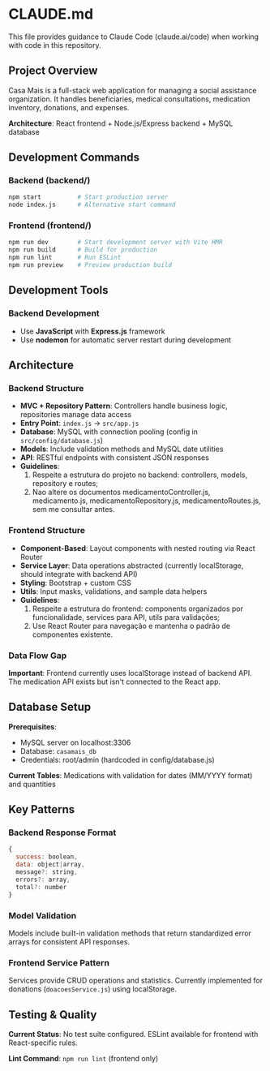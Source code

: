 # CLAUDE.md

This file provides guidance to Claude Code (claude.ai/code) when working with code in this repository.

## Project Overview

Casa Mais is a full-stack web application for managing a social assistance organization. It handles beneficiaries, medical consultations, medication inventory, donations, and expenses.

**Architecture**: React frontend + Node.js/Express backend + MySQL database

## Development Commands

### Backend (backend/)

```bash
npm start          # Start production server
node index.js      # Alternative start command
```

### Frontend (frontend/)

```bash
npm run dev        # Start development server with Vite HMR
npm run build      # Build for production
npm run lint       # Run ESLint
npm run preview    # Preview production build
```

## Development Tools

### Backend Development

- Use **JavaScript** with **Express.js** framework
- Use **nodemon** for automatic server restart during development

## Architecture

### Backend Structure

- **MVC + Repository Pattern**: Controllers handle business logic, repositories manage data access
- **Entry Point**: `index.js` → `src/app.js`
- **Database**: MySQL with connection pooling (config in `src/config/database.js`)
- **Models**: Include validation methods and MySQL date utilities
- **API**: RESTful endpoints with consistent JSON responses
- **Guidelines**:
  1. Respeite a estrutura do projeto no backend: controllers, models, repository e routes;
  2. Nao altere os documentos medicamentoController.js, medicamento.js, medicamentoRepository.js, medicamentoRoutes.js, sem me consultar antes.

### Frontend Structure

- **Component-Based**: Layout components with nested routing via React Router
- **Service Layer**: Data operations abstracted (currently localStorage, should integrate with backend API)
- **Styling**: Bootstrap + custom CSS
- **Utils**: Input masks, validations, and sample data helpers
- **Guidelines**:
  1. Respeite a estrutura do frontend: components organizados por funcionalidade, services para API, utils para validações;
  2. Use React Router para navegação e mantenha o padrão de componentes existente. 

### Data Flow Gap

**Important**: Frontend currently uses localStorage instead of backend API. The medication API exists but isn't connected to the React app.

## Database Setup

**Prerequisites**:

- MySQL server on localhost:3306
- Database: `casamais_db`
- Credentials: root/admin (hardcoded in config/database.js)

**Current Tables**: Medications with validation for dates (MM/YYYY format) and quantities

## Key Patterns

### Backend Response Format

```javascript
{
  success: boolean,
  data: object|array,
  message?: string,
  errors?: array,
  total?: number
}
```

### Model Validation

Models include built-in validation methods that return standardized error arrays for consistent API responses.

### Frontend Service Pattern

Services provide CRUD operations and statistics. Currently implemented for donations (`doacoesService.js`) using localStorage.

## Testing & Quality

**Current Status**: No test suite configured. ESLint available for frontend with React-specific rules.

**Lint Command**: `npm run lint` (frontend only)
